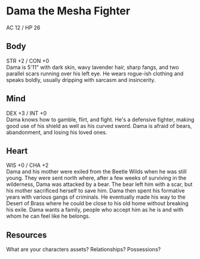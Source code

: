 # Dama the Mesha Fighter
AC 12 / HP 26

## Body
STR +2 / CON +0  
Dama is 5'11" with dark skin, wavy lavender hair, sharp fangs, and two parallel scars running over his left eye. He wears rogue-ish clothing and speaks boldly, usually dripping with sarcasm and insincerity.

## Mind
DEX +3 / INT +0  
Dama knows how to gamble, flirt, and fight. He's a defensive fighter, making good use of his shield as well as his curved sword. Dama is afraid of bears, abandonment, and losing his loved ones.

## Heart
WIS +0 / CHA +2  
Dama and his mother were exiled from the Beetle Wilds when he was still young. They were sent north where, after a few weeks of surviving in the wilderness, Dama was attacked by a bear. The bear left him with a scar, but his mother sacrificed herself to save him. Dama then spent his formative years with various gangs of criminals. He eventually made his way to the Desert of Brass where he could be close to his old home without breaking his exile. Dama wants a family, people who accept him as he is and with whom he can feel like he belongs.

## Resources
What are your characters assets? Relationships? Possessions?  
